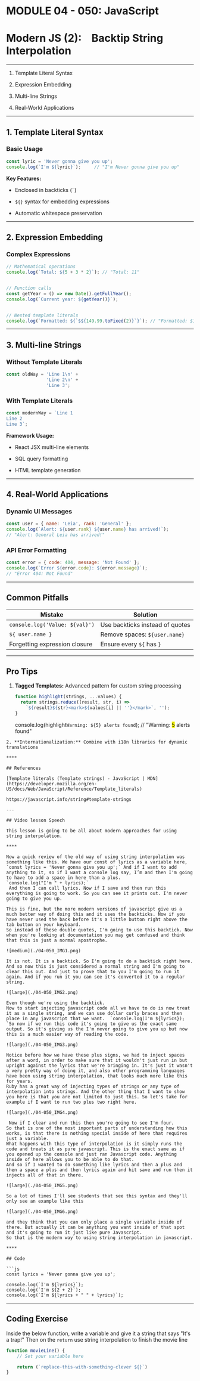 # MODULE 04 - 050: JavaScript

# Modern JS (2):    Backtip String Interpolation

---

1. Template Literal Syntax

2. Expression Embedding

3. Multi-line Strings

4. Real-World Applications

****

## 1. Template Literal Syntax

### Basic Usage

```js
const lyric = 'Never gonna give you up';
console.log(`I'm ${lyric}`);     // "I'm Never gonna give you up"
```

**Key Features:**

- Enclosed in backticks (`` ` ``)

- `${}` syntax for embedding expressions

- Automatic whitespace preservation

****

## 2. Expression Embedding

### Complex Expressions

```js
// Mathematical operations
console.log(`Total: ${5 + 3 * 2}`); // "Total: 11"


// Function calls
const getYear = () => new Date().getFullYear();
console.log(`Current year: ${getYear()}`); 


// Nested template literals
console.log(`Formatted: ${`$${149.99.toFixed(2)}`}`); // "Formatted: $149.99"
```

****

## 3. Multi-line Strings

### Without Template Literals

```js
const oldWay = 'Line 1\n' +
               'Line 2\n' +
               'Line 3';
```

### With Template Literals

```js
const modernWay = `Line 1
Line 2
Line 3`;
```

**Framework Usage:**

- React JSX multi-line elements

- SQL query formatting

- HTML template generation

****

## 4. Real-World Applications

### Dynamic UI Messages

```js
const user = { name: 'Leia', rank: 'General' };
console.log(`Alert: ${user.rank} ${user.name} has arrived!`);
// "Alert: General Leia has arrived!"
```

### API Error Formatting

```js
const error = { code: 404, message: 'Not Found' };
console.log(`Error ${error.code}: ${error.message}`);
// "Error 404: Not Found"
```

****

## Common Pitfalls

| Mistake                        | Solution                        |
| ------------------------------ | ------------------------------- |
| `console.log('Value: ${val}')` | Use backticks instead of quotes |
| `${ user.name }`               | Remove spaces: `${user.name}`   |
| Forgetting expression closure  | Ensure every `${` has `}`       |

---

## Pro Tips

1. **Tagged Templates:** Advanced pattern for custom string processing
   
   ```js
   function highlight(strings, ...values) {
     return strings.reduce((result, str, i) => 
       `${result}${str}<mark>${values[i] || ''}</mark>`, '');
   }
   ```
   
   console.log(highlight`Warning: ${5} alerts found`);
   // "Warning: <mark>5</mark> alerts found"

```
2. **Internationalization:** Combine with i18n libraries for dynamic translations

****

## References

[Template literals (Template strings) - JavaScript | MDN](https://developer.mozilla.org/en-US/docs/Web/JavaScript/Reference/Template_literals)

https://javascript.info/string#template-strings

---

## Video lesson Speech

This lesson is going to be all about modern approaches for using string interpolation.

****

Now a quick review of the old way of using string interpolation was something like this. We have our const of lyrics as a variable here, `const lyrics = 'Never gonna give you up';` And if I want to add anything to it, so if I want a console log say, I’m and then I'm going to have to add a space in here than a plus.
`console.log("I'm " + lyrics);`
 And then I can call lyrics. Now if I save and then run this everything is going to work. So you can see it prints out. I'm never going to give you up. 

This is fine, but the more modern versions of javascript give us a much better way of doing this and it uses the backticks. Now if you have never used the back before it's a little button right above the tab button on your keyboard. 
So instead of these double quotes, I'm going to use this backtick. Now when you're looking at documentation you may get confused and think that this is just a normal apostrophe. 

![medium](./04-050_IMG1.png)

It is not. It is a backtick. So I'm going to do a backtick right here. And so now this is just considered a normal string and I'm going to clear this out. And just to prove that to you I'm going to run it again. And if you run it you can see it's converted it to a regular string.

![large](./04-050_IMG2.png)

Even though we're using the backtick. 
Now to start injecting javascript code all we have to do is now treat it as a single string, and we can use dollar curly braces and then place in any javascript that we want.  `console.log(I'm ${lyrics}); `So now if we run this code it's going to give us the exact same output. So it's giving us the I'm never going to give you up but now this is a much easier way of reading the code. 

![large](./04-050_IMG3.png)

Notice before how we have these plus signs, we had to inject spaces after a word, in order to make sure that it wouldn't just run in but upright against the lyrics that we're bringing in. It's just it wasn't a very pretty way of doing it, and also other programming languages have been using string interpolation, that looks much more like this for years. 
Ruby has a great way of injecting types of strings or any type of interpolation into strings. And the other thing that I want to show you here is that you are not limited to just this. So let's take for example if I want to run two plus two right here.

![large](./04-050_IMG4.png)

 Now if I clear and run this then you're going to see I'm four. 
So that is one of the most important parts of understanding how this works, is that there is nothing special inside of here that requires just a variable. 
What happens with this type of interpolation is it simply runs the code and treats it as pure javascript. This is the exact same as if you opened up the console and just ran Javascript code. Anything inside of here allows you to be able to do that. 
And so if I wanted to do something like lyrics and then a plus and then a space a plus and then lyrics again and hit save and run then it injects all of that in there.

![large](./04-050_IMG5.png)

So a lot of times I'll see students that see this syntax and they'll only see an example like this 

![large](./04-050_IMG6.png)

and they think that you can only place a single variable inside of there. But actually it can be anything you want inside of that spot and it's going to run it just like pure Javascript. 
So that is the modern way to using string interpolation in javascript. 

****

## Code

```js
const lyrics = 'Never gonna give you up';

console.log(`I'm ${lyrics}`);
console.log(`I'm ${2 + 2}`);
console.log(`I'm ${lyrics + " " + lyrics}`);
```

****

## Coding Exercise

Inside the below function, write a variable and give it a string that says "It's a trap!" Then on the `return` use string interpolation to finish the movie line

```js
function movieLine() {
    // Set your variable here

    return (`replace-this-with-something-clever ${}`)
}
```
